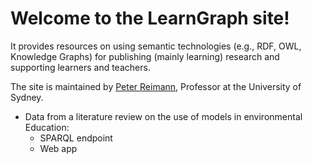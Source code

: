 # Welcome to the LearnGraph site!

It provides resources on using semantic technologies (e.g., RDF, OWL, Knowledge Graphs) for publishing (mainly learning) research and supporting learners and teachers.  

The site is maintained by 
[Peter Reimann](https://www.sydney.edu.au/arts/about/our-people/academic-staff/peter-reimann.html), Professor at the University of Sydney.



* Data from a literature review on the use of models in environmental Education:
  * SPARQL endpoint
  * Web app

  
